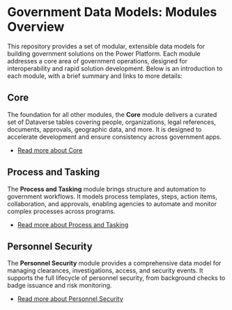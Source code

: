 # Government Data Models: Modules Overview

This repository provides a set of modular, extensible data models for building government solutions on the Power Platform. Each module addresses a core area of government operations, designed for interoperability and rapid solution development. Below is an introduction to each module, with a brief summary and links to more details:

## Core
The foundation for all other modules, the **Core** module delivers a curated set of Dataverse tables covering people, organizations, legal references, documents, approvals, geographic data, and more. It is designed to accelerate development and ensure consistency across government apps.
- [Read more about Core](core/readme.md)

## Process and Tasking
The **Process and Tasking** module brings structure and automation to government workflows. It models process templates, steps, action items, collaboration, and approvals, enabling agencies to automate and monitor complex processes across programs.
- [Read more about Process and Tasking](process-and-tasking/readme.md)

## Personnel Security
The **Personnel Security** module provides a comprehensive data model for managing clearances, investigations, access, and security events. It supports the full lifecycle of personnel security, from background checks to badge issuance and risk monitoring.
- [Read more about Personnel Security](personnel-security/readme.md)
